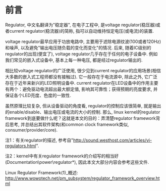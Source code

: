 
# 前言

Regulator, 中文名翻译为"稳定器", 在电子工程中, 是voltage regulator(稳压器)或者current regulator(稳流器)的简称, 指可以自动维持恒定电压(或电流)的装置. 

voltage regulator最早应用于功放电路中, 主要用于滤除电源纹波(100或者120Hz)和噪声, 以及避免"输出电压随负载的变化而变化"的情况. 后来, 随着IC级别的regulator的出现(便宜了), voltage regulator几乎存在于任何的电子设备中. 例如我们常见的嵌入式设备中, 基本上每一种电压, 都是经过regulator输出的. 

相比较voltage regulator的广泛使用, 很少见到current regulator的应用场景(相信大多数的嵌入式工程师都没有接触过). 它一般存在于电流源中, 除此之外, 它广泛存在于近年来新兴的LED照明设备中. current regulator在LED设备中的作用主要有两个：避免驱动电流超出最大额定值, 影响其可靠性；获得预期的亮度要求, 并保证各个LED亮度、色度的一致性. 

虽然原理比较复杂, 但从设备驱动的角度看, regulator的控制应该很简单, 就是输出的enable/disable、输出电压或电流的大小的控制. 那么, linux kernel的regulator framework到底要做什么呢？这就是本文的目的：弄清楚regulator framework背后思考, 并总结出其软件架构(和common clock framework类似, consumer/provider/core). 

注1：有关regulator的描述, 参考自"http://sound.westhost.com/articles/vi-regulators.html". 

注2：kernel中有关regulator framework的介绍写的相当好(Documentation\power\regulator\*), 因此本文大部分内容会参考这些文件. 

Linux Regulator Framework(1)_概述: http://www.wowotech.net/pm_subsystem/regulator_framework_overview.html

